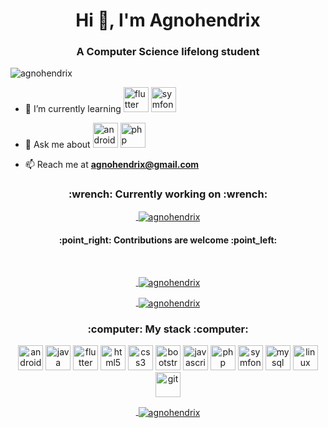 <h1 align="center">Hi 👋, I'm Agnohendrix</h1>
<h3 align="center">A Computer Science lifelong student</h3>

<p align="left"> <img src="https://komarev.com/ghpvc/?username=agnohendrix" alt="agnohendrix" /> </p>

- 🌱 I’m currently learning [<img src="https://www.vectorlogo.zone/logos/flutterio/flutterio-icon.svg" alt="flutter" width="40" height="40"/>](https://flutter.dev/) [<img src="https://symfony.com/logos/symfony_black_03.svg" alt="symfony" width="40" height="40"/>](https://symfony.com/)

- 💬 Ask me about [<img src="https://devicons.github.io/devicon/devicon.git/icons/android/android-original-wordmark.svg" alt="android" width="40" height="40"/>](https://developer.android.com/) [<img src="https://devicons.github.io/devicon/devicon.git/icons/php/php-original.svg" alt="php" width="40" height="40"/>](https://www.php.net/)

- 📫 Reach me at [**agnohendrix@gmail.com**](mailto:agnohendrix@gmail.com)

<h3 align="center">:wrench: Currently working on :wrench:</h3>

[<p align="center">&nbsp;<img align="center" src="https://github-readme-stats.vercel.app/api/pin/?username=agnohendrix&repo=DartThiefbot&show_owner=true&theme=prussian" alt="agnohendrix" /></p>](https://github.com/Agnohendrix/DartThiefBot)

<h4 align="center">:point_right: Contributions are welcome :point_left:</h4>

<br/>

[<p align="center">&nbsp;<img align="center" src="https://github-readme-stats.vercel.app/api?username=agnohendrix&show_icons=true&theme=prussian" alt="agnohendrix" /></p>](https://github.com/Agnohendrix#user-activity-overview)

[<p align="center">&nbsp;<img align="center" src="https://github-readme-stats.vercel.app/api/top-langs/?username=agnohendrix&layout=compact&theme=prussian" alt="agnohendrix" /></p>](https://github.com/Agnohendrix?tab=repositories)

<h3 align="center">:computer: My stack :computer:</h3>

<p align="center">
    <img src="https://devicons.github.io/devicon/devicon.git/icons/android/android-original-wordmark.svg" alt="android" width="40" height="40"/>
    <img src="https://devicons.github.io/devicon/devicon.git/icons/java/java-original-wordmark.svg" alt="java" width="40" height="40"/>
    <img src="https://www.vectorlogo.zone/logos/flutterio/flutterio-icon.svg" alt="flutter" width="40" height="40"/>  
    <img src="https://devicons.github.io/devicon/devicon.git/icons/html5/html5-original-wordmark.svg" alt="html5" width="40" height="40"/>
    <img src="https://devicons.github.io/devicon/devicon.git/icons/css3/css3-original-wordmark.svg" alt="css3" width="40" height="40"/>
    <img src="https://devicons.github.io/devicon/devicon.git/icons/bootstrap/bootstrap-plain.svg" alt="bootstrap" width="40" height="40"/> 
    <img src="https://devicons.github.io/devicon/devicon.git/icons/javascript/javascript-original.svg" alt="javascript" width="40" height="40"/> 
    <img src="https://devicons.github.io/devicon/devicon.git/icons/php/php-original.svg" alt="php" width="40" height="40"/> 
    <img src="https://symfony.com/logos/symfony_black_03.svg" alt="symfony" width="40" height="40"/>
    <img src="https://devicons.github.io/devicon/devicon.git/icons/mysql/mysql-original-wordmark.svg" alt="mysql" width="40" height="40"/>
    <img src="https://devicons.github.io/devicon/devicon.git/icons/linux/linux-original.svg" alt="linux" width="40" height="40"/>
    <img src="https://www.vectorlogo.zone/logos/git-scm/git-scm-icon.svg" alt="git" width="40" height="40"/>
</p>

[<p align="center">&nbsp;<img align="center" src="https://github-readme-stackoverflow.vercel.app/?userID=4820276&layout=compact&theme=dark" alt="agnohendrix" /></p>](https://stackoverflow.com/users/4820276/agnohendrix?tab=profile)

